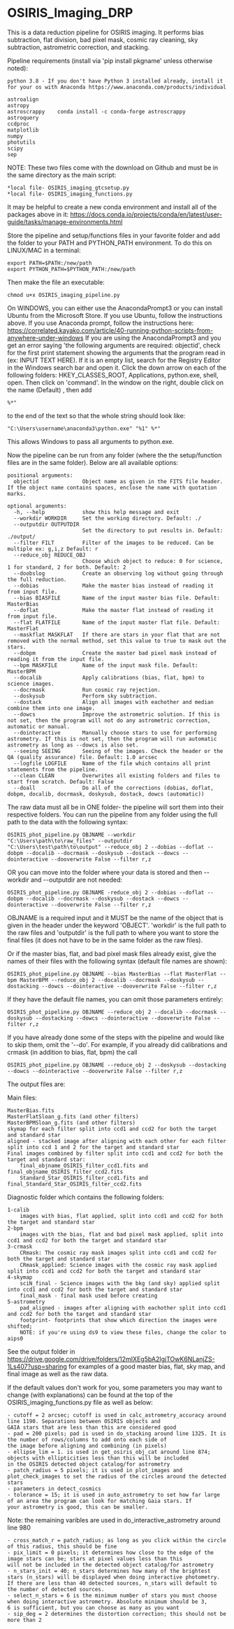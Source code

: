 # OSIRIS_Imaging_DRP
This is a data reduction pipeline for OSIRIS imaging. It performs bias subtraction, flat division, bad pixel mask, cosmic ray cleaning, sky subtraction, astrometric correction, and stacking.

Pipeline requirements (install via 'pip install pkgname' unless otherwise noted):

    python 3.8 - If you don't have Python 3 installed already, install it for your os with Anaconda https://www.anaconda.com/products/individual
    
    astroalign
    astropy 
    astroscrappy    conda install -c conda-forge astroscrappy
    astroquery
    ccdproc
    matplotlib
    numpy
    photutils
    scipy
    sep
    
NOTE: These two files come with the download on Github and must be in the same directory as the main script:   

    *local file- OSIRIS_imaging_gtcsetup.py
    *local file- OSIRIS_imaging_functions.py

It may be helpful to create a new conda environment and install all of the packages above in it: https://docs.conda.io/projects/conda/en/latest/user-guide/tasks/manage-environments.html

Store the pipeline and setup/functions files in your favorite folder and add the folder to your PATH and PYTHON_PATH environment. 
To do this on LINUX/MAC in a terminal:

    export PATH=$PATH:/new/path
    export PYTHON_PATH=$PYTHON_PATH:/new/path

Then make the file an executable:  
    
    chmod u+x OSIRIS_imaging_pipeline.py

On WINDOWS, you can either use the AnacondaPrompt3 or you can install Ubuntu from the Microsoft Store. If you use Ubuntu, follow the instructions above. If you use Anaconda prompt, follow the instructions here: https://correlated.kayako.com/article/40-running-python-scripts-from-anywhere-under-windows 
If you are using the AnacondaPrompt3 and you get an error saying 'the following arguments are required: objectid', check for the first print statement showing the arguments that the program read in (ex: INPUT TEXT HERE). If it is an empty list, search for the Registry Editor in the Windows search bar and open it. Click the down arrow on each of the following folders: HKEY_CLASSES_ROOT, Applications, python.exe, shell, open. Then click on 'command'. In the window on the right, double click on the name (Default) , then add 
    
    %*"
    
to the end of the text so that the whole string should look like:
    
    "C:\Users\username\anaconda3\python.exe" "%1" %*"
This allows Windows to pass all arguments to python.exe.

Now the pipeline can be run from any folder (where the the setup/function files are in the same folder). Below are all available options:

    positional arguments:
      objectid              Object name as given in the FITS file header. If the object name contains spaces, enclose the name with quotation marks.

    optional arguments:
      -h, --help            show this help message and exit
      --workdir WORKDIR     Set the working directory. Default: ./
      --outputdir OUTPUTDIR
                            Set the directory to put results in. Default: ./output/
      --filter FILT         Filter of the images to be reduced. Can be multiple ex: g,i,z Default: r
      --reduce_obj REDUCE_OBJ
                            Choose which object to reduce: 0 for science, 1 for standard, 2 for both. Default: 2
      --doobslog            Create an observing log without going through the full reduction. 
      --dobias              Make the master bias instead of reading it from input file.
      --bias BIASFILE       Name of the input master bias file. Default: MasterBias
      --doflat              Make the master flat instead of reading it from input file.
      --flat FLATFILE       Name of the input master flat file. Default: MasterFlat
      --maskflat MASKFLAT   If there are stars in your flat that are not removed with the normal method, set this value to true to mask out the stars.
      --dobpm               Create the master bad pixel mask instead of reading it from the input file.
      --bpm MASKFILE        Name of the input mask file. Default: MasterBPM
      --docalib             Apply calibrations (bias, flat, bpm) to science images.
      --docrmask            Run cosmic ray rejection.
      --doskysub            Perform sky subtraction.
      --dostack             Align all images with eachother and median combine them into one image.
      --dowcs               Improve the astrometric solution. If this is not set, then the program will not do any astrometric correction, automatic or manual. 
      --dointeractive       Manually choose stars to use for performing astrometry. If this is not set, then the program will run automatic astrometry as long as --dowcs is also set.
      --seeing SEEING       Seeing of the images. Check the header or the QA (quality assurance) file. Default: 1.0 arcsec
      --logfile LOGFILE     Name of the file which contains all print statements from the pipeline.
      --clean CLEAN         Overwrites all existing folders and files to start from scratch. Default: False
      --doall               Do all of the corrections (dobias, doflat, dobpm, docalib, docrmask, doskysub, dostack, dowcs (automatic))

The raw data must all be in ONE folder- the pipeline will sort them into their respective folders.
You can run the pipeline from any folder using the full path to the data with the following syntax:

    OSIRIS_phot_pipeline.py OBJNAME --workdir  "C:\Users\path\to\raw_files" --outputdir "C:\Users\test\path\to\output" --reduce_obj 2 --dobias --doflat --dobpm --docalib --docrmask --doskysub --dostack --dowcs --dointeractive --dooverwrite False --filter r,z

OR you can move into the folder where your data is stored and then --workdir and --outputdir are not needed:

    OSIRIS_phot_pipeline.py OBJNAME -reduce_obj 2 --dobias --doflat --dobpm --docalib --docrmask --doskysub --dostack --dowcs --dointeractive --dooverwrite False --filter r,z

OBJNAME is a required input and it MUST be the name of the object that is given in the header under the keyword 'OBJECT'.
'workdir' is the full path to the raw files and 'outputdir' is the full path to where you want to store the final files (it does not have to be in the same folder as the raw files).

Or if the master bias, flat, and bad pixel mask files already exist, give the names of their files with the following syntax (default file names are shown):

    OSIRIS_phot_pipeline.py OBJNAME --bias MasterBias --flat MasterFlat --bpm MasterBPM --reduce_obj 2 --docalib --docrmask --doskysub --dostacking --dowcs --dointeractive --dooverwrite False --filter r,z

If they have the default file names, you can omit those parameters entirely:
    
    OSIRIS_phot_pipeline.py OBJNAME --reduce_obj 2 --docalib --docrmask --doskysub --dostacking --dowcs --dointeractive --dooverwrite False --filter r,z

If you have already done some of the steps with the pipeline and would like to skip them, omit the '--do'. For example, if you already did calibrations and crmask (in addition to bias, flat, bpm) the call
    
    OSIRIS_phot_pipeline.py OBJNAME --reduce_obj 2 --doskysub --dostacking --dowcs --dointeractive --dooverwrite False --filter r,z
    
The output files are:

Main files:

    MasterBias.fits
    MasterFlatSloan_g.fits (and other filters)
    MasterBPMSloan_g.fits (and other filters)
    skymap for each filter split into ccd1 and ccd2 for both the target and standard star 
    aligned - stacked image after aligning with each other for each filter split into ccd 1 and 2 for the target and standard star 
    Final images combined by filter split into ccd1 and ccd2 for both the target and standard star:
        final_objname_OSIRIS_filter_ccd1.fits and final_objname_OSIRIS_filter_ccd2.fits
        Standard_Star_OSIRIS_filter_ccd1.fits and final_Standard_Star_OSIRIS_filter_ccd2.fits

Diagnostic folder which contains the following folders:

    1-calib
        images with bias, flat applied, split into ccd1 and ccd2 for both the target and standard star
    2-bpm
        images with the bias, flat and bad pixel mask applied, split into ccd1 and ccd2 for both the target and standard star
    3-crmask
        CRmask: The cosmic ray mask images split into ccd1 and ccd2 for both the target and standard star
        CRmask_applied: Science images with the cosmic ray mask applied split into ccd1 and ccd2 for both the target and standard star
    4-skymap
        sciN_final - Science images with the bkg (and sky) applied split into ccd1 and ccd2 for both the target and standard star
        final_mask - final mask used before creating 
    5-astrometry
        pad_aligned - images after aligning with eachother split into ccd1 and ccd2 for both the target and standard star
        footprint- footprints that show which direction the images were shifted; 
        NOTE: if you're using ds9 to view these files, change the color to aips0
        
See the output folder in https://drive.google.com/drive/folders/12mIXEg5bA2IgjTOwK6NLanjZS-1Ls407?usp=sharing for examples of a good master bias, flat, sky map, and final image as well as the raw data.

If the default values don't work for you, some parameters you may want to change (with explanations) can be found at the top of the OSIRIS_imaging_functions.py file as well as below:

    - cutoff = 2 arcsec; cutoff is used in calc_astrometry_accuracy around line 1190. Separations between OSIRIS objects and 
    GAIA stars that are less than this are considered good
    - pad = 200 pixels; pad is used in do_stacking around line 1325. It is the number of rows/columns to add onto each side of 
    the image before aligning and combining (in pixels)
    - ellipse_lim = 1. is used in get_osiris_obj_cat around line 874; objects with ellipticities less than this will be included 
    in the OSIRIS detected object catalog/for astrometry
    - patch_radius = 5 pixels; it is used in plot_images and plot_check_images to set the radius of the circles around the detected stars
    - parameters in detect_cosmics
    - tolerance = 15; it is used in auto_astrometry to set how far large of an area the program can look for matching Gaia stars. If
    your astrometry is good, this can be smaller.
    
Note: the remaining varibles are used in do_interactive_astrometry around line 980

    - cross_match_r = patch_radius; as long as you click within the circle of this radius, this should be fine
    - pix_limit = 0 pixels; it determines how close to the edge of the image stars can be; stars at pixel values less than this 
    will not be included in the detected object catalog/for astrometry
    - n_stars_init = 40; n_stars determines how many of the brightest stars (n_stars) will be displayed when doing interactive photometry. 
    If there are less than 40 detected sources, n_stars will default to the number of detected sources.
    - select_n_stars = 6 is the minimum number of stars you must choose when doing interactive astrometry. Absolute minimum should be 3, 
    6 is sufficient, but you can choose as many as you want
    - sip_deg = 2 determines the distortion correction; this should not be more than 2

